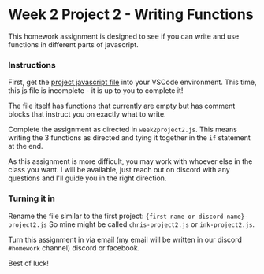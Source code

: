 # Week 2 Project 2 - Writing Functions

This homework assignment is designed to see if you can write and use functions in different parts of javascript.

### Instructions

First, get the [project javascript file](https://github.com/riotcku/learntocode/blob/master/homework/js/week2project2.js) into your VSCode environment. This time, this js file is incomplete - it is up to you to complete it!

The file itself has functions that currently are empty but has comment blocks that instruct you on exactly what to write.

Complete the assignment as directed in `week2project2.js`. This means writing the 3 functions as directed and tying it together in the `if` statement at the end.

As this assignment is more difficult, you may work with whoever else in the class you want. I will be available, just reach out on discord with any questions and I'll guide you in the right direction.

### Turning it in

Rename the file similar to the first project: `{first name or discord name}-project2.js` So mine might be called `chris-project2.js` or `ink-project2.js`.

Turn this assignment in via email (my email will be written in our discord `#homework` channel) discord or facebook.

Best of luck!
